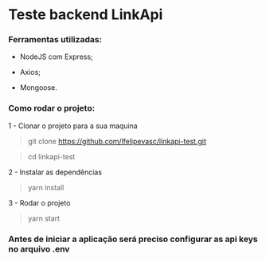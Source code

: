 # Teste backend LinkApi


### Ferramentas utilizadas:

- NodeJS com Express;

- Axios;

- Mongoose.

  

### Como rodar o projeto:


1 - Clonar o projeto para a sua maquina

> git clone https://github.com/lfelipevasc/linkapi-test.git

> cd linkapi-test

  
2 - Instalar as dependências

> yarn install

3 - Rodar o projeto

> yarn start

### Antes de iniciar a aplicação será preciso configurar as api keys no arquivo .env

